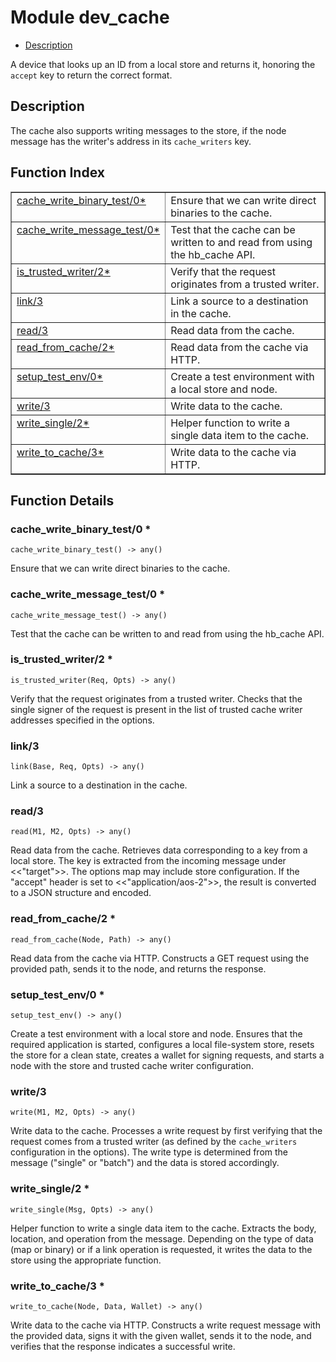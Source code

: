 

# Module dev_cache #
* [Description](#description)

A device that looks up an ID from a local store and returns it,
honoring the `accept` key to return the correct format.

<a name="description"></a>

## Description ##
The cache also
supports writing messages to the store, if the node message has the
writer's address in its `cache_writers` key.<a name="index"></a>

## Function Index ##


<table width="100%" border="1" cellspacing="0" cellpadding="2" summary="function index"><tr><td valign="top"><a href="#cache_write_binary_test-0">cache_write_binary_test/0*</a></td><td>Ensure that we can write direct binaries to the cache.</td></tr><tr><td valign="top"><a href="#cache_write_message_test-0">cache_write_message_test/0*</a></td><td>Test that the cache can be written to and read from using the hb_cache
API.</td></tr><tr><td valign="top"><a href="#is_trusted_writer-2">is_trusted_writer/2*</a></td><td>Verify that the request originates from a trusted writer.</td></tr><tr><td valign="top"><a href="#link-3">link/3</a></td><td>Link a source to a destination in the cache.</td></tr><tr><td valign="top"><a href="#read-3">read/3</a></td><td>Read data from the cache.</td></tr><tr><td valign="top"><a href="#read_from_cache-2">read_from_cache/2*</a></td><td>Read data from the cache via HTTP.</td></tr><tr><td valign="top"><a href="#setup_test_env-0">setup_test_env/0*</a></td><td>Create a test environment with a local store and node.</td></tr><tr><td valign="top"><a href="#write-3">write/3</a></td><td>Write data to the cache.</td></tr><tr><td valign="top"><a href="#write_single-2">write_single/2*</a></td><td>Helper function to write a single data item to the cache.</td></tr><tr><td valign="top"><a href="#write_to_cache-3">write_to_cache/3*</a></td><td>Write data to the cache via HTTP.</td></tr></table>


<a name="functions"></a>

## Function Details ##

<a name="cache_write_binary_test-0"></a>

### cache_write_binary_test/0 * ###

`cache_write_binary_test() -> any()`

Ensure that we can write direct binaries to the cache.

<a name="cache_write_message_test-0"></a>

### cache_write_message_test/0 * ###

`cache_write_message_test() -> any()`

Test that the cache can be written to and read from using the hb_cache
API.

<a name="is_trusted_writer-2"></a>

### is_trusted_writer/2 * ###

`is_trusted_writer(Req, Opts) -> any()`

Verify that the request originates from a trusted writer.
Checks that the single signer of the request is present in the list
of trusted cache writer addresses specified in the options.

<a name="link-3"></a>

### link/3 ###

`link(Base, Req, Opts) -> any()`

Link a source to a destination in the cache.

<a name="read-3"></a>

### read/3 ###

`read(M1, M2, Opts) -> any()`

Read data from the cache.
Retrieves data corresponding to a key from a local store.
The key is extracted from the incoming message under <<"target">>.
The options map may include store configuration.
If the "accept" header is set to <<"application/aos-2">>, the result is
converted to a JSON structure and encoded.

<a name="read_from_cache-2"></a>

### read_from_cache/2 * ###

`read_from_cache(Node, Path) -> any()`

Read data from the cache via HTTP.
Constructs a GET request using the provided path, sends it to the node,
and returns the response.

<a name="setup_test_env-0"></a>

### setup_test_env/0 * ###

`setup_test_env() -> any()`

Create a test environment with a local store and node.
Ensures that the required application is started, configures a local
file-system store, resets the store for a clean state, creates a wallet
for signing requests, and starts a node with the store and trusted cache
writer configuration.

<a name="write-3"></a>

### write/3 ###

`write(M1, M2, Opts) -> any()`

Write data to the cache.
Processes a write request by first verifying that the request comes from a
trusted writer (as defined by the `cache_writers` configuration in the
options). The write type is determined from the message ("single" or "batch")
and the data is stored accordingly.

<a name="write_single-2"></a>

### write_single/2 * ###

`write_single(Msg, Opts) -> any()`

Helper function to write a single data item to the cache.
Extracts the body, location, and operation from the message.
Depending on the type of data (map or binary) or if a link operation is
requested, it writes the data to the store using the appropriate function.

<a name="write_to_cache-3"></a>

### write_to_cache/3 * ###

`write_to_cache(Node, Data, Wallet) -> any()`

Write data to the cache via HTTP.
Constructs a write request message with the provided data, signs it with the
given wallet, sends it to the node, and verifies that the response indicates
a successful write.

